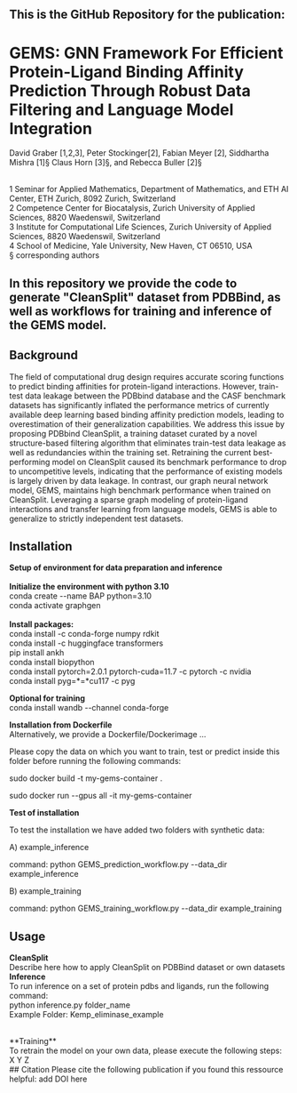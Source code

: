 ## This is the GitHub Repository for the publication: 

#  GEMS: GNN Framework For Efficient Protein-Ligand Binding Affinity Prediction Through Robust Data Filtering and Language Model Integration

David Graber [1,2,3], Peter Stockinger[2], Fabian Meyer [2], Siddhartha Mishra [1]§ Claus Horn [3]§, and Rebecca Buller [2]§

<br />
1 Seminar for Applied Mathematics, Department of Mathematics, and ETH AI Center, ETH Zurich, 8092 Zurich, Switzerland
<br />
2 Competence Center for Biocatalysis, Zurich University of Applied Sciences, 8820 Waedenswil, Switzerland
<br />
3 Institute for Computational Life Sciences, Zurich University of Applied Sciences, 8820 Waedenswil, Switzerland
<br />
4 School of Medicine, Yale University, New Haven, CT 06510, USA
<br />
§ corresponding authors

## In this repository we provide the code to generate "CleanSplit" dataset from PDBBind, as well as workflows for training and inference of the GEMS model.


## Background
The field of computational drug design requires accurate scoring functions to predict binding affinities for protein-ligand interactions. However, train-test data leakage between the PDBbind database and the CASF benchmark datasets has significantly inflated the performance metrics of currently available deep learning based binding affinity prediction models, leading to overestimation of their generalization capabilities. We address this issue by proposing PDBbind CleanSplit, a training dataset curated by a novel structure-based filtering algorithm that eliminates train-test data leakage as well as redundancies within the training set. Retraining the current best-performing model on CleanSplit caused its benchmark performance to drop to uncompetitive levels, indicating that the performance of existing models is largely driven by data leakage. In contrast, our graph neural network model, GEMS, maintains high benchmark performance when trained on CleanSplit. Leveraging a sparse graph modeling of protein-ligand interactions and transfer learning from language models, GEMS is able to generalize to strictly independent test datasets.

## Installation

**Setup of environment for data preparation and inference**<br />
<br />
**Initialize the environment with python 3.10**<br />
conda create --name BAP python=3.10<br />
conda activate graphgen<br />
<br />
**Install packages:**<br />
conda install -c conda-forge numpy rdkit <br />
conda install -c huggingface transformers <br />
pip install ankh <br />
conda install biopython <br />
conda install pytorch=2.0.1 pytorch-cuda=11.7 -c pytorch -c nvidia <br />
conda install pyg=*=*cu117 -c pyg <br />

**Optional for training**<br />
conda install wandb --channel conda-forge<br />

**Installation from Dockerfile**<br />
Alternatively, we provide a Dockerfile/Dockerimage ... 

Please copy the data on which you want to train, test or predict inside this folder before running the following commands:

sudo docker build -t my-gems-container .

sudo docker run --gpus all -it my-gems-container


**Test of installation**<br />

To test the installation we have added two folders with synthetic data:

A) example_inference

command: python GEMS_prediction_workflow.py --data_dir example_inference 

B) example_training

command: python GEMS_training_workflow.py --data_dir example_training



## Usage
**CleanSplit**<br />
Describe here how to apply CleanSplit on PDBBind dataset or own datasets
<br />
**Inference**<br />
To run inference on a set of protein pdbs and ligands, run the following command:<br />
python inference.py folder_name<br />
Example Folder: Kemp_eliminase_example


<br />
**Training**<br />
To retrain the model on your own data, please execute the following steps:<br />
X
Y
Z
<br />
## Citation
Please cite the following publication if you found this ressource helpful:
add DOI here
